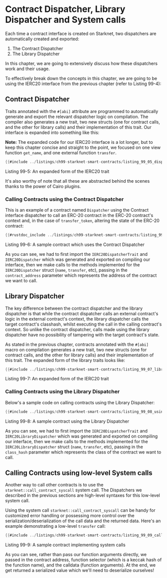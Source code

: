# Contract Dispatcher, Library Dispatcher and System calls

Each time a contract interface is created on Starknet, two dispatchers are automatically created and exported:

1. The Contract Dispatcher
2. The Library Dispatcher

In this chapter, we are going to extensively discuss how these dispatchers work and their usage.

To effectively break down the concepts in this chapter, we are going to be using the IERC20 interface from the previous chapter (refer to Listing 99-4):

## Contract Dispatcher

Traits annotated with the `#[abi]` attribute are programmed to automatically generate and export the relevant dispatcher logic on compilation. The compiler also generates a new trait, two new structs (one for contract calls, and the other for library calls) and their implementation of this trait. Our interface is expanded into something like this:

**Note:** The expanded code for our IERC20 interface is a lot longer, but to keep this chapter concise and straight to the point, we focused on one view function `get_name`, and one external function `transfer`.

```rust
{{#include ../listings/ch99-starknet-smart-contracts/listing_99_05_dispatcher_trait.cairo}}
```

<span class="caption">Listing 99-5: An expanded form of the IERC20 trait</span>

It's also worthy of note that all these are abstracted behind the scenes thanks to the power of Cairo plugins.

### Calling Contracts using the Contract Dispatcher

This is an example of a contract named `Dispatcher` using the Contract interface dispatcher to call an ERC-20 contract in the ERC-20 contract's context and, in the case of `transfer_token`, altering the state of the ERC-20 contract:

```rust
{{#rustdoc_include ../listings/ch99-starknet-smart-contracts/listing_99_06_sample_contract.cairo:here}}
```

<span class="caption">Listing 99-6: A sample contract which uses the Contract Dispatcher</span>

As you can see, we had to first import the `IERC20DispatcherTrait` and `IERC20Dispatcher` which was generated and exported on compiling our interface, then we make calls to the methods implemented for the `IERC20Dispatcher` struct (`name`, `transfer`, etc), passing in the `contract_address` parameter which represents the address of the contract we want to call.

## Library Dispatcher

The key difference between the contract dispatcher and the library dispatcher is that while the contract dispatcher calls an external contract's logic in the external contract's context, the library dispatcher calls the target contract's classhash, whilst executing the call in the calling contract's context.
So unlike the contract dispatcher, calls made using the library dispatcher have no possibility of tampering with the target contract's state.

As stated in the previous chapter, contracts annotated with the `#[abi]` macro on compilation generates a new trait, two new structs (one for contract calls, and the other for library calls) and their implementation of this trait. The expanded form of the library traits looks like:

```rust
{{#include ../listings/ch99-starknet-smart-contracts/listing_99_07_library_dispatcher.cairo}}
```

<span class="caption">Listing 99-7: An expanded form of the IERC20 trait</span>

### Calling Contracts using the Library Dispatcher

Below's a sample code on calling contracts using the Library Dispatcher:

```rust
{{#include ../listings/ch99-starknet-smart-contracts/listing_99_08_using_library_dispatcher.cairo:here}}
```

<span class="caption">Listing 99-8: A sample contract using the Library Dispatcher</span>

As you can see, we had to first import the `IERC20DispatcherTrait` and `IERC20LibraryDispatcher` which was generated and exported on compiling our interface, then we make calls to the methods implemented for the `IERC20LibraryDispatcher` struct (`name`, `transfer`, etc), passing in the `class_hash` parameter which represents the class of the contract we want to call.

## Calling Contracts using low-level System calls

Another way to call other contracts is to use the `starknet::call_contract_syscall` system call. The Dispatchers we described in the previous sections are high-level syntaxes for this low-level system call.

Using the system call `starknet::call_contract_syscall` can be handy for customized error handling or possessing more control over the serialization/deserialization of the call data and the returned data. Here's an example demonstrating a low-level `transfer` call:

```rust
{{#include ../listings/ch99-starknet-smart-contracts/listing_99_09_call_contract_syscall.cairo}}
```

<span class="caption">Listing 99-9: A sample contract implementing system calls</span>

As you can see, rather than pass our function arguments directly, we passed in the contract address, function selector (which is a keccak hash of the function name), and the calldata (function arguments). At the end, we get returned a serialized value which we'll need to deserialize ourselves!
